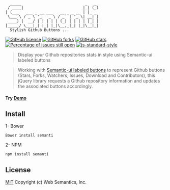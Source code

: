 ```
  _____                            _   _
 / ____|                          | | (_)
| (___   ___ _ __ ___   __ _ _ __ | |_ _
 \___ \ / _ \ '_ ` _ \ / _` | '_ \| __| |
 ____) |  __/ | | | | | (_| | | | | |_| |
|_____/ \___|_| |_| |_|\__,_|_| |_|\__|_|
  Stylish Github Buttons ...             
```

[![GitHub license](https://img.shields.io/badge/license-MIT-blue.svg)](https://raw.githubusercontent.com/websemantics/semanti/master/LICENSE) [![GitHub forks](https://img.shields.io/github/forks/websemantics/semanti.svg)](https://github.com/websemantics/semanti/network) [![GitHub stars](https://img.shields.io/github/stars/websemantics/semanti.svg)](https://github.com/websemantics/semanti/stargazers)
[![Percentage of issues still open](http://isitmaintained.com/badge/open/websemantics/semanti.svg)](http://isitmaintained.com/project/websemantics/semanti "Percentage of issues still open") [![js-standard-style](https://img.shields.io/badge/code%20style-standard-brightgreen.svg)](http://standardjs.com/)

> Display your Github repositories stats in style using Semantic-ui labeled buttons

> Working with [Semantic-ui labeled buttons](http://semantic-ui.com/elements/button.html#labeled) to represent Github buttons (Stars, Forks, Watchers, Issues, Download and Contributors), this jQuery library requests a Github repository information and updates the associated buttons accordingly.

#### Try [Demo](http://websemantics.github.io/semanti/)

## Install

1- Bower

```
Bower install semanti
```

2- NPM

```
npm install semanti
```

## License

[MIT](LICENSE)
Copyright (c) Web Semantics, Inc.
